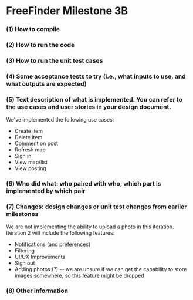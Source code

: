 # FreeFinder Milestone 3B

### (1) How to compile
### (2) How to run the code
### (3) How to run the unit test cases
### (4) Some acceptance tests to try (i.e., what inputs to use, and what outputs are expected)
### (5) Text description of what is implemented. You can refer to the use cases and user stories in your design document.
We've implemented the following use cases:
* Create item
* Delete item
* Comment on post
* Refresh map
* Sign in
* View map/list
* View posting
### (6) Who did what: who paired with who, which part is implemented by which pair
### (7) Changes: design changes or unit test changes from earlier milestones
We are not implementing the ability to upload a photo in this iteration. 
Iteration 2 will include the following features:
* Notifications (and preferences)
* Filtering
* UI/UX Improvements
* Sign out
* Adding photos (?) -- we are unsure if we can get the capability to store images somewhere, so this feature might be dropped
### (8) Other information 
